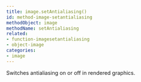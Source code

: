 ```yaml
---
title: image.setAntialiasing()
id: method-image-setantialiasing
methodObject: image
methodName: setAntialiasing
related:
- function-imagesetantialiasing
- object-image
categories:
- image
---
```


Switches antialiasing on or off in rendered graphics.